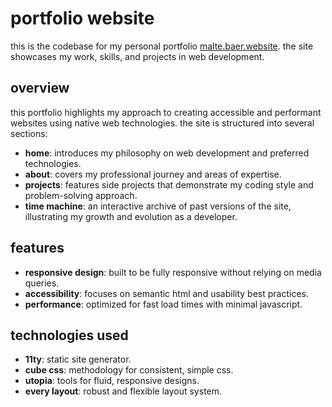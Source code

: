 # portfolio website

this is the codebase for my personal portfolio [malte.baer.website](https://malte.baer.website/). the site showcases my work, skills, and projects in web development.

## overview

this portfolio highlights my approach to creating accessible and performant websites using native web technologies. the site is structured into several sections:

-   **home**: introduces my philosophy on web development and preferred technologies.
-   **about**: covers my professional journey and areas of expertise.
-   **projects**: features side projects that demonstrate my coding style and problem-solving approach.
-   **time machine**: an interactive archive of past versions of the site, illustrating my growth and evolution as a developer.

## features

-   **responsive design**: built to be fully responsive without relying on media queries.
-   **accessibility**: focuses on semantic html and usability best practices.
-   **performance**: optimized for fast load times with minimal javascript.

## technologies used

-   **11ty**: static site generator.
-   **cube css**: methodology for consistent, simple css.
-   **utopia**: tools for fluid, responsive designs.
-   **every layout**: robust and flexible layout system.
